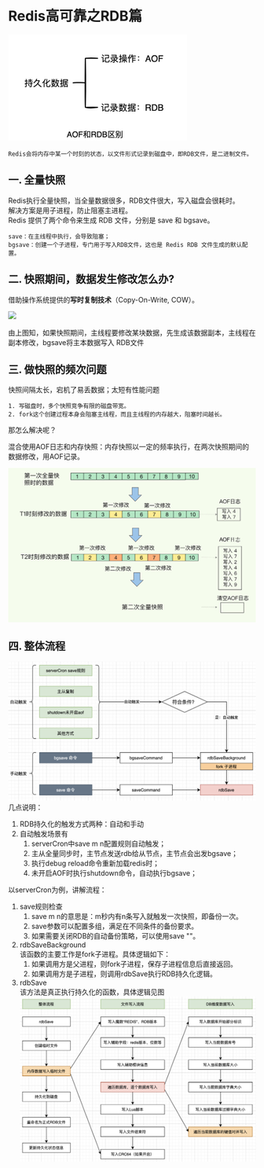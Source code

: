 # Redis高可靠之RDB篇
![img_1.png](AOF和RDB区别.png)
        
    Redis会将内存中某一个时刻的状态，以文件形式记录到磁盘中，即RDB文件，是二进制文件。

## 一. 全量快照
Redis执行全量快照，当全量数据很多，RDB文件很大，写入磁盘会很耗时。  
解决方案是用子进程，防止阻塞主进程。  
Redis 提供了两个命令来生成 RDB 文件，分别是 save 和 bgsave。

    save：在主线程中执行，会导致阻塞；
    bgsave：创建一个子进程，专门用于写入RDB文件，这也是 Redis RDB 文件生成的默认配置。

## 二. 快照期间，数据发生修改怎么办?
借助操作系统提供的**写时复制技术**（Copy-On-Write, COW）。

![](Redis图/写时复制机制保证快照期间数据可修改.jpeg)

由上图知，如果快照期间，主线程要修改某块数据，先生成该数据副本，主线程在副本修改，bgsave将主本数据写入
RDB文件


## 三. 做快照的频次问题
快照间隔太长，宕机了易丢数据；太短有性能问题

    1. 写磁盘时，多个快照竞争有限的磁盘带宽。
    2. fork这个创建过程本身会阻塞主线程，而且主线程的内存越大，阻塞时间越长。

那怎么解决呢？  

混合使用AOF日志和内存快照：内存快照以一定的频率执行，在两次快照期间的数据修改，用AOF记录。  

![img.png](Redis图/AOF和RDB混合使用.png)

## 四. 整体流程
![img.png](img.png)
几点说明：
1. RDB持久化的触发方式两种：自动和手动
2. 自动触发场景有
   1. serverCron中save m n配置规则自动触发； 
   2. 主从全量同步时，主节点发送rdb给从节点，主节点会出发bgsave； 
   3. 执行debug reload命令重新加载redis时； 
   4. 未开启AOF时执行shutdown命令，自动执行bgsave；

以serverCron为例，讲解流程：
1. save规则检查
   1. save m n的意思是：m秒内有n条写入就触发一次快照，即备份一次。
   2. save参数可以配置多组，满足在不同条件的备份要求。
   3. 如果需要关闭RDB的自动备份策略，可以使用save ""。
2. rdbSaveBackground  
该函数的主要工作是fork子进程。具体逻辑如下：
   1. 如果调用方是父进程，则fork子进程，保存子进程信息后直接返回。 
   2. 如果调用方是子进程，则调用rdbSave执行RDB持久化逻辑。
3. rdbSave  
该方法是真正执行持久化的函数，具体逻辑见图
![img_1.png](img_1.png)
